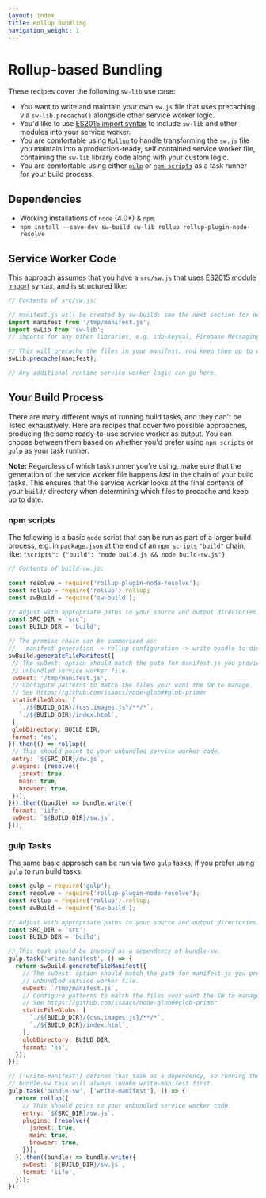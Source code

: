 ```yaml
---
layout: index
title: Rollup Bundling
navigation_weight: 1
---
```


# Rollup-based Bundling

These recipes cover the following `sw-lib` use case:
- You want to write and maintain your own `sw.js` file that uses precaching via
`sw-lib.precache()` alongside other service worker logic.
- You'd like to use [ES2015 import syntax](https://developer.mozilla.org/en-US/docs/Web/JavaScript/Reference/Statements/import)
to include `sw-lib` and other modules into your service worker.
- You are comfortable using [`Rollup`](https://github.com/rollup/rollup) to
handle transforming the `sw.js` file you maintain into a production-ready,
self contained service worker file, containing the `sw-lib` library code along
with your custom logic.
- You are comfortable using either [`gulp`](http://gulpjs.com/) or
[`npm scripts`](https://docs.npmjs.com/misc/scripts) as a task runner for your
build process.

## Dependencies

- Working installations of `node` (4.0+) & `npm`.
- `npm install --save-dev sw-build sw-lib rollup rollup-plugin-node-resolve`

## Service Worker Code

This approach assumes that you have a `src/sw.js` that uses [ES2015 module
import](https://developer.mozilla.org/en-US/docs/Web/JavaScript/Reference/Statements/import)
syntax, and is structured like:

```js
// Contents of src/sw.js:

// manifest.js will be created by sw-build; see the next section for details.
import manifest from '/tmp/manifest.js';
import swLib from 'sw-lib';
// imports for any other libraries, e.g. idb-keyval, Firebase Messaging, etc.

// This will precache the files in your manifest, and keep them up to date.
swLib.precache(manifest);

// Any additional runtime service worker logic can go here.
```

## Your Build Process

There are many different ways of running build tasks, and they can't be listed
exhaustively. Here are recipes that cover two possible approaches, producing the
same ready-to-use service worker as output. You can choose between them based on
whether you'd prefer using `npm scripts` or `gulp` as your task runner.

**Note:** Regardless of which task runner you're using, make sure that the
generation of the service worker file happens *last* in the chain of your build
tasks. This ensures that the service worker looks at the final contents of your
`build/` directory when determining which files to precache and keep up to date.

### npm scripts

The following is a basic `node` script that can be run as part of a larger build
process, e.g. in `package.json` at the end of an
[`npm scripts`](https://docs.npmjs.com/misc/scripts) `"build"` chain, like:
`"scripts": {"build": "node build.js && node build-sw.js"}`

```js
// Contents of build-sw.js:

const resolve = require('rollup-plugin-node-resolve');
const rollup = require('rollup').rollup;
const swBuild = require('sw-build');

// Adjust with appropriate paths to your source and output directories.
const SRC_DIR = 'src';
const BUILD_DIR = 'build';

// The promise chain can be summarized as:
//   manifest generation -> rollup configuration -> write bundle to disk
swBuild.generateFileManifest({
 // The swDest: option should match the path for manifest.js you provide in your
 // unbundled service worker file.
 swDest: '/tmp/manifest.js',
 // Configure patterns to match the files your want the SW to manage.
 // See https://github.com/isaacs/node-glob##glob-primer
 staticFileGlobs: [
   `./${BUILD_DIR}/{css,images,js}/**/*`,
   `./${BUILD_DIR}/index.html`,
 ],
 globDirectory: BUILD_DIR,
 format: 'es',
}).then(() => rollup({
 // This should point to your unbundled service worker code.
 entry: `${SRC_DIR}/sw.js`,
 plugins: [resolve({
   jsnext: true,
   main: true,
   browser: true,
 })],
})).then((bundle) => bundle.write({
 format: 'iife',
 swDest: `${BUILD_DIR}/sw.js`,
}));
```

### gulp Tasks

The same basic approach can be run via two `gulp` tasks, if you prefer using
`gulp` to run build tasks:

```js
const gulp = require('gulp');
const resolve = require('rollup-plugin-node-resolve');
const rollup = require('rollup').rollup;
const swBuild = require('sw-build');

// Adjust with appropriate paths to your source and output directories.
const SRC_DIR = 'src';
const BUILD_DIR = 'build';

// This task should be invoked as a dependency of bundle-sw.
gulp.task('write-manifest', () => {
  return swBuild.generateFileManifest({
    // The swDest: option should match the path for manifest.js you provide in your
    // unbundled service worker file.
    swDest: `/tmp/manifest.js`,
    // Configure patterns to match the files your want the SW to manage.
    // See https://github.com/isaacs/node-glob##glob-primer
    staticFileGlobs: [
      `./${BUILD_DIR}/{css,images,js}/**/*`,
      `./${BUILD_DIR}/index.html`,
    ],
    globDirectory: BUILD_DIR,
    format: 'es',
  });
});

// ['write-manifest'] defines that task as a dependency, so running the
// bundle-sw task will always invoke write-manifest first.
gulp.task('bundle-sw', ['write-manifest'], () => {
  return rollup({
    // This should point to your unbundled service worker code.
    entry: `${SRC_DIR}/sw.js`,
    plugins: [resolve({
      jsnext: true,
      main: true,
      browser: true,
    })],
  }).then((bundle) => bundle.write({
    swDest: `${BUILD_DIR}/sw.js`,
    format: 'iife',
  }));
});
```
